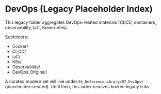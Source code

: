 # DevOps (Legacy Placeholder Index)

This legacy folder aggregates DevOps-related materials (CI/CD, containers, observability, IaC, Kubernetes).

Subfolders:

- Docker/
- CI_CD/
- IaC/
- K8s/
- Observability/
- DevOps_Original/

A curated modern set will live under `03_ReferenceLibrary/07_DevOps/` (placeholder created). Until then, this index resolves broken legacy links.
